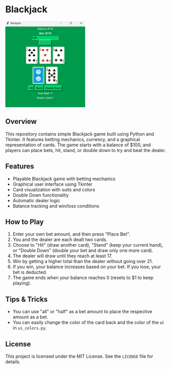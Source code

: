 # Blackjack

![](assets/example.png)

## Overview
This repository contains simple Blackjack game built using Python and Tkinter. It features betting mechanics, currency, and a graphical representation of cards. The game starts with a balance of $100, and players can place bets, hit, stand, or double down to try and beat the dealer.

## Features
- Playable Blackjack game with betting mechanics
- Graphical user interface using Tkinter
- Card visualization with suits and colors
- Double Down functionality
- Automatic dealer logic
- Balance tracking and win/loss conditions

## How to Play
1. Enter your own bet amount, and then press "Place Bet".
2. You and the dealer are each dealt two cards.
3. Choose to "Hit" (draw another card), "Stand" (keep your current hand), or "Double Down" (double your bet and draw only one more card).
4. The dealer will draw until they reach at least 17.
5. Win by getting a higher total than the dealer without going over 21.
6. If you win, your balance increases based on your bet. If you lose, your bet is deducted.
7. The game ends when your balance reaches 0 (resets to $1 to keep playing).

## Tips & Tricks
- You can use "all" or "half" as a bet amount to place the respective amount as a bet.
- You can easily change the color of the card back and the color of the ui in `ui_colors.py`.

## License
This project is licensed under the MIT License. See the `LICENSE` file for details.
